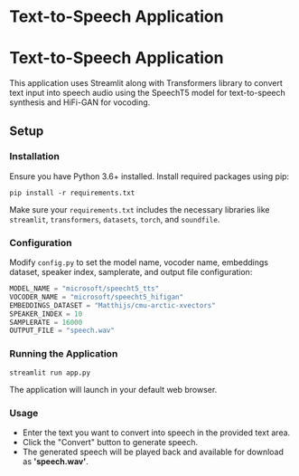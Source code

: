# Text-to-Speech Application

# Text-to-Speech Application

This application uses Streamlit along with Transformers library to convert text input into speech audio using the SpeechT5 model for text-to-speech synthesis and HiFi-GAN for vocoding.

## Setup

### Installation

Ensure you have Python 3.6+ installed. Install required packages using pip:
    
```
pip install -r requirements.txt 
```

Make sure your `requirements.txt` includes the necessary libraries like `streamlit`, `transformers`, `datasets`, `torch`, and `soundfile`.

### Configuration

Modify `config.py` to set the model name, vocoder name, embeddings dataset, speaker index, samplerate, and output file configuration:

```python
MODEL_NAME = "microsoft/speecht5_tts"
VOCODER_NAME = "microsoft/speecht5_hifigan"
EMBEDDINGS_DATASET = "Matthijs/cmu-arctic-xvectors"
SPEAKER_INDEX = 10
SAMPLERATE = 16000
OUTPUT_FILE = "speech.wav"
```
### Running the Application
```
streamlit run app.py
```
The application will launch in your default web browser.

### Usage
* Enter the text you want to convert into speech in the provided text area.
* Click the "Convert" button to generate speech.
* The generated speech will be played back and available for download as **'speech.wav'**.

